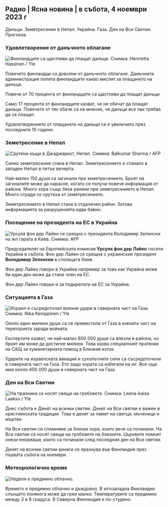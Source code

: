 ## Радио \| Ясна новина \| в събота, 4 ноември 2023 г

Данъци. Земетресение в Непал. Украйна. Газа. Ден на Вси Светии. Прогноза.

### Удовлетворение от данъчното облагане

![Финландците са щастливи да плащат данъци. Снимка: Henrietta Hassinen / Yle](https://images.cdn.yle.fi/image/upload/c_crop,h_3061,w_5443,x_0,y_226/ar_1.7777777777777777,c_fill,g_faces,h_675,w_1200/dpr_1.0/q_auto:eco/f_auto/fl_lossy/v1692510416/39-115736664dc9b0569c81)

Повечето финландци са доволни от данъчното облагане. Данъчната администрация попита финландците какво мислят за плащането на данъци.

Повече от 70 процента от финландците са щастливи да плащат данъци.

Само 17 процента от финландците казват, че не обичат да плащат данъци. Повечето от тях обаче са на мнение, че данъци все пак трябва да се плащат.

Удовлетворението от плащането на данъци се е увеличило през последните 10 години.

### Земетресение в Непал

![Срутени къщи в Джаджаркот, Непал. Снимка: Balkumar Sharma / AFP](https://images.cdn.yle.fi/image/upload/c_crop,h_1350,w_2400,x_0,y_51/ar_1.7777777777777777,c_fill,g_faces,h_675,w_1200/dpr_1.0/q_auto:eco/f_auto/fl_lossy/v1699091137/39-1195827654612690580a)

Силно земетресение стана в Непал. Земетресението е станало в западен Непал в петък вечерта.

Най-малко 150 души са загинали при земетресението. Броят на загиналите може да нарасне, когато се получи повече информация от района. Много хора също бяха ранени при земетресението в Непал. Много сгради се срутиха от земетресението.

Земетресението в Непал стана в отдалечен район. Затова информацията за разрушенията идва бавно.

### Посещение на президента на ЕС в Украйна

![Урсула фон дер Лайен се срещна с президента Володимир Зеленски на жп гарата в Киев. Снимка: AFP](https://images.cdn.yle.fi/image/upload/c_crop,h_1687,w_3000,x_0,y_305/ar_1.7777777777777777,c_fill,g_faces,h_675,w_1200/dpr_1.0/q_auto:eco/f_auto/fl_lossy/v1699098434/39-119583265462e51258c1)

Председателят на Европейската комисия **Урсула фон дер Лайен** посети Украйна в събота. Фон дер Лайен се срещна с украинския президент **Володимир Зеленски** в столицата Киев.

Фон дер Лайен говори в Украйна например за това как Украйна може би един ден може да стане член на ЕС.

Фон дер Лайен говори и за подкрепата на ЕС за Украйна.

### Ситуацията в Газа

![Израел е съсредоточил военни удари в северната част на Газа. Снимка: Ilkka Kemppinen / Yle](https://images.cdn.yle.fi/image/upload/c_crop,h_1121,w_1994,x_5,y_0/ar_1.7777777777777777,c_fill,g_faces,h_675,w_1200/dpr_1.0/q_auto:eco/f_auto/fl_lossy/v1699023208/39-1195711654506b2bc2d4)

Около един милион души са се преместили от Газа в южната част на територията заради войната.

Експертите казват, че най-малко 800 000 души са влезли в района, но броят им може да достигне милион. Това казва специалният пратеник на САЩ за хуманитарната помощ в Близкия изток.

Ударите на израелската авиация и сухопътните сили са съсредоточени в северната част на Газа. Ето защо хората са избягали на юг. Все още има около 400 000 души в северната част на Газа.

### Ден на Вси Светии

![На празника се носят свещи на гробовете. Снимка: Leena-kaisa Laakso / Yle](https://images.cdn.yle.fi/image/upload/c_crop,h_2268,w_4032,x_0,y_435/ar_1.7777777777777777,c_fill,g_faces,h_675,w_1200/dpr_1.0/q_auto:eco/f_auto/fl_lossy/v1699101771/39-119586665463c1d71d1c)

Днес събота е Денят на всички светии. Денят на Вси светии е важен в християнската традиция. Това е денят за памет на светци, мъченици и мъртви.

На Вси светии си спомняме за близки хора, които вече са починали. На Вси светии се носят свещи на гробовете на близките. Църквите помнят онези енориаши, които са починали след последния ден на Вси светии.

Денят на всички светии винаги се празнува във Финландия през първата събота на ноември.

### Метеорологично време

![Неделя е предимно облачно.](https://images.cdn.yle.fi/image/upload/c_crop,h_1080,w_1919,x_0,y_0/ar_1.7777777777777777,c_fill,g_faces,h_675,w_1200/dpr_1.0/q_auto:eco/f_auto/fl_lossy/v1699111715/39-1195891654662ff4432c)

Времето е предимно облачно и дъждовно. В югозападна Финландия слънцето понякога може да грее малко. Температурите са предимно между 3 и 8 градуса. В Северна Финландия е по-студено.